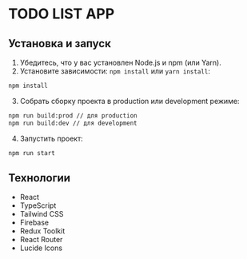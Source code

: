 # TODO LIST APP

## Установка и запуск

1. Убедитесь, что у вас установлен Node.js и npm (или Yarn).
2. Установите зависимости: `npm install` или `yarn install`:

```bash
npm install
```

3. Собрать сборку проекта в production или development режиме:

```bash
npm run build:prod // для production
npm run build:dev // для development
```

4. Запустить проект:

```bash
npm run start
```

## Технологии

- React
- TypeScript
- Tailwind CSS
- Firebase
- Redux Toolkit
- React Router
- Lucide Icons
